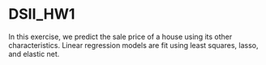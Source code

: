 # DSII_HW1

In this exercise, we predict the sale price of a house using its other characteristics. Linear regression models are fit using least squares, lasso, and elastic net.
